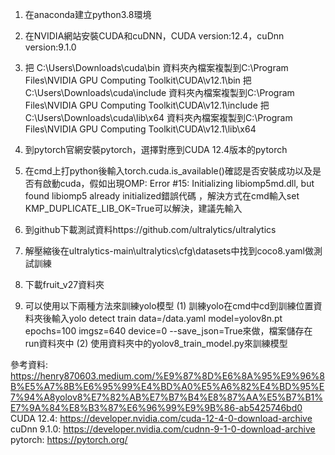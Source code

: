 1. 在anaconda建立python3.8環境

 
2. 在NVIDIA網站安裝CUDA和cuDNN，CUDA version:12.4，cuDnn version:9.1.0


3. 把 C:\Users<username>\Downloads\cuda\bin 資料夾內檔案複製到C:\Program Files\NVIDIA GPU Computing Toolkit\CUDA\v12.1\bin
   把 C:\Users<username>\Downloads\cuda\include 資料夾內檔案複製到C:\Program Files\NVIDIA GPU Computing Toolkit\CUDA\v12.1\include
   把 C:\Users<username>\Downloads\cuda\lib\x64 資料夾內檔案複製到C:\Program Files\NVIDIA GPU Computing Toolkit\CUDA\v12.1\lib\x64


4. 到pytorch官網安裝pytorch，選擇對應到CUDA 12.4版本的pytorch


5. 在cmd上打python後輸入torch.cuda.is_available()確認是否安裝成功以及是否有啟動cuda，假如出現OMP: Error #15: Initializing libiomp5md.dll, but found libiomp5 already initialized錯誤代碼
 ，解決方式在cmd輸入set KMP_DUPLICATE_LIB_OK=True可以解決，建議先輸入


6. 到github下載測試資料https://github.com/ultralytics/ultralytics


7. 解壓縮後在ultralytics-main\ultralytics\cfg\datasets中找到coco8.yaml做測試訓練


8. 下載fruit_v27資料夾


9. 可以使用以下兩種方法來訓練yolo模型
   (1) 訓練yolo在cmd中cd到訓練位置資料夾後輸入yolo detect train data=/data.yaml model=yolov8n.pt epochs=100 imgsz=640 device=0 --save_json=True來做，檔案儲存在run資料夾中
   (2) 使用資料夾中的yolov8_train_model.py來訓練模型


參考資料: https://henry870603.medium.com/%E9%87%8D%E6%8A%95%E9%96%8B%E5%A7%8B%E6%95%99%E4%BD%A0%E5%A6%82%E4%BD%95%E7%94%A8yolov8%E7%82%AB%E7%B7%B4%E8%87%AA%E5%B7%B1%E7%9A%84%E8%B3%87%E6%96%99%E9%9B%86-ab5425746bd0
CUDA 12.4:   https://developer.nvidia.com/cuda-12-4-0-download-archive
cuDnn 9.1.0: https://developer.nvidia.com/cudnn-9-1-0-download-archive
pytorch: https://pytorch.org/
